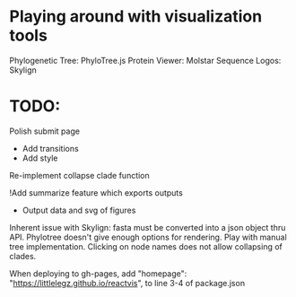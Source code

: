 # Playing around with visualization tools
Phylogenetic Tree: PhyloTree.js
Protein Viewer: Molstar
Sequence Logos: Skylign

# TODO:
Polish submit page
  - Add transitions
  - Add style

Re-implement collapse clade function

!Add summarize feature which exports outputs
  - Output data and svg of figures

Inherent issue with Skylign: fasta must be converted into a json object thru API.
Phylotree doesn't give enough options for rendering. Play with manual tree implementation.
Clicking on node names does not allow collapsing of clades.

When deploying to gh-pages, add
  "homepage": "https://littlelegz.github.io/reactvis", 
to line 3-4 of package.json
